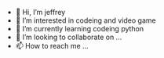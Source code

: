 - 👋 Hi, I’m jeffrey
- 👀 I’m interested in codeing and video game
- 🌱 I’m currently learning codeing python
- 💞️ I’m looking to collaborate on ...
- 📫 How to reach me ...

<!---
aa897546/aa897546 is a ✨ special ✨ repository because its `README.md` (this file) appears on your GitHub profile.
You can click the Preview link to take a look at your changes.
--->
